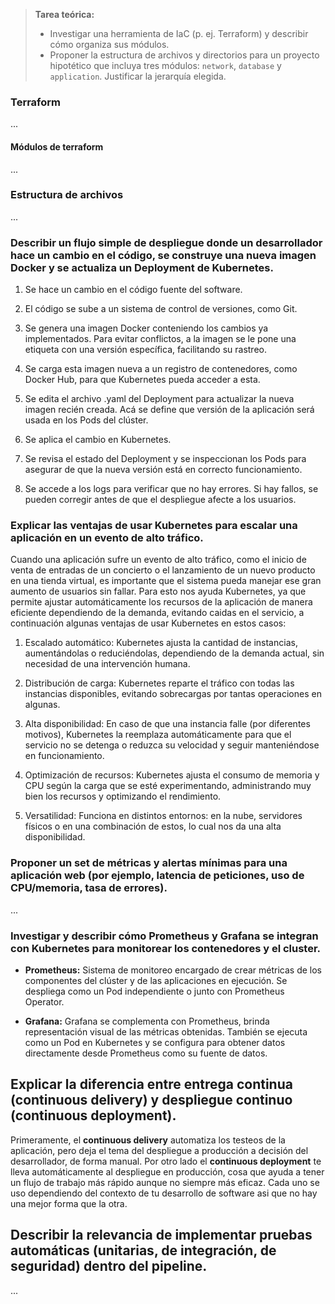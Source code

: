 > **Tarea teórica:**  
> - Investigar una herramienta de IaC (p. ej. Terraform) y describir cómo organiza sus módulos.  
> - Proponer la estructura de archivos y directorios para un proyecto hipotético que incluya tres módulos: `network`, `database` y `application`. Justificar la jerarquía elegida.
### Terraform
...
#### Módulos de terraform
...
### Estructura de archivos
...
### Describir un flujo simple de despliegue donde un desarrollador hace un cambio en el código, se construye una nueva imagen Docker y se actualiza un Deployment de Kubernetes.  

1. Se hace un cambio en el código fuente del software.

2. El código se sube a un sistema de control de versiones, como Git.

3. Se genera una imagen Docker conteniendo los cambios ya implementados. Para evitar conflictos, a la imagen se le pone una etiqueta con una versión específica, facilitando su rastreo.

4. Se carga esta imagen nueva a un registro de contenedores, como Docker Hub, para que Kubernetes pueda acceder a esta.

5. Se edita el archivo .yaml del Deployment para actualizar la nueva imagen recién creada. Acá se define que versión de la aplicación será usada en los Pods del clúster.

6. Se aplica el cambio en Kubernetes.

7. Se revisa el estado del Deployment y se inspeccionan los Pods para asegurar de que la nueva versión está en correcto funcionamiento.

8. Se accede a los logs para verificar que no hay errores. Si hay fallos, se pueden corregir antes de que el despliegue afecte a los usuarios.

### Explicar las ventajas de usar Kubernetes para escalar una aplicación en un evento de alto tráfico.

Cuando una aplicación sufre un evento de alto tráfico, como el inicio de venta de entradas de un concierto o el lanzamiento de un nuevo producto en una tienda virtual, es importante que el sistema pueda manejar ese gran aumento de usuarios sin fallar. Para esto nos ayuda Kubernetes, ya que permite ajustar automáticamente los recursos de la aplicación de manera eficiente dependiendo de la demanda, evitando caidas en el servicio, a continuación algunas ventajas de usar Kubernetes en estos casos:

1. Escalado automático: Kubernetes ajusta la cantidad de instancias, aumentándolas o reduciéndolas, dependiendo de la demanda actual, sin necesidad de una intervención humana.

2. Distribución de carga: Kubernetes reparte el tráfico con todas las instancias disponibles, evitando sobrecargas por tantas operaciones en algunas.

3. Alta disponibilidad: En caso de que una instancia falle (por diferentes motivos), Kubernetes la reemplaza automáticamente para que el servicio no se detenga o reduzca su velocidad y seguir manteniéndose en funcionamiento.

4. Optimización de recursos: Kubernetes ajusta el consumo de memoria y CPU según la carga que se esté experimentando, administrando muy bien los recursos y optimizando el rendimiento.

5. Versatilidad: Funciona en distintos entornos: en la nube, servidores físicos o en una combinación de estos, lo cual nos da una alta disponibilidad.

### Proponer un set de métricas y alertas mínimas para una aplicación web (por ejemplo, latencia de peticiones, uso de CPU/memoria, tasa de errores).
...
### Investigar y describir cómo Prometheus y Grafana se integran con Kubernetes para monitorear los contenedores y el cluster.

- **Prometheus:** Sistema de monitoreo encargado de crear métricas de los componentes del clúster y de las aplicaciones en ejecución. Se despliega como un Pod independiente o junto con Prometheus Operator.

- **Grafana:** Grafana se complementa con Prometheus, brinda representación visual de las métricas obtenidas. También se ejecuta como un Pod en Kubernetes y se configura para obtener datos directamente desde Prometheus como su fuente de datos.

## Explicar la diferencia entre entrega continua (continuous delivery) y despliegue continuo (continuous deployment).

Primeramente, el **continuous delivery** automatiza los testeos de la aplicación, pero deja el tema del despliegue a producción a decisión del desarrollador, de forma manual. Por otro lado el **continuous deployment**  te lleva automáticamente al despliegue en producción, cosa que ayuda a tener un flujo de trabajo más rápido aunque no siempre más eficaz. Cada uno se uso dependiendo del contexto de tu desarrollo de software asi que no hay una mejor forma que la otra.

## Describir la relevancia de implementar pruebas automáticas (unitarias, de integración, de seguridad) dentro del pipeline.
...
